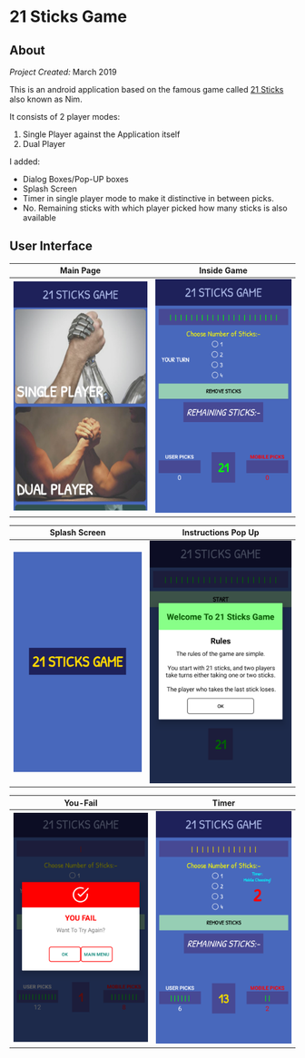 # 21 Sticks Game

## About

*Project Created:* March 2019

This is an android application based on the famous game called [21 Sticks](https://en.wikipedia.org/wiki/Nim) also known as Nim.

It consists of 2 player modes:

1. Single Player against the Application itself
2. Dual Player

I added:

- Dialog Boxes/Pop-UP boxes
- Splash Screen
- Timer in single player mode to make it distinctive in between picks.
- No. Remaining sticks with which player picked how many sticks is also available

## User Interface

Main Page             |  Inside Game
:-------------------------:|:-------------------------:
![](/ImagesForReadme/main-page.png)  |  ![](/ImagesForReadme/inside-game.png)

Splash Screen            |  Instructions Pop Up
:-------------------------:|:-------------------------:
![](/ImagesForReadme/splash-screen.png)  |  ![](/ImagesForReadme/instructions.png)

You-Fail             |  Timer
:-------------------------:|:-------------------------:
![](/ImagesForReadme/you-fail.png)  |  ![](/ImagesForReadme/time.png)
